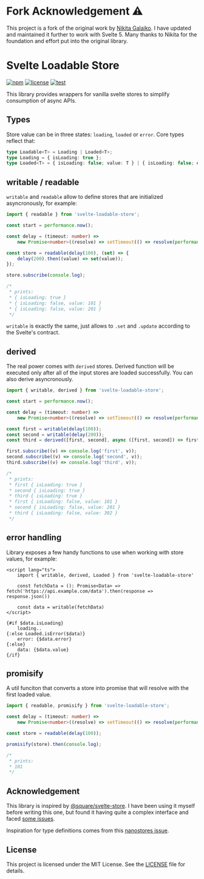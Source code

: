 # Fork Acknowledgement ⚠️
This project is a fork of the original work by [Nikita Galaiko](https://github.com/ngalaiko/svelte-loadable-store). I have updated and maintained it further to work with Svelte 5. Many thanks to Nikita for the foundation and effort put into the original library.

# Svelte Loadable Store

[![npm](https://img.shields.io/npm/v/svelte-loadable-store)](https://www.npmjs.com/package/svelte-loadable-store)
[![license](https://img.shields.io/github/license/SteffenBlake/svelte-loadable-store)](https://raw.githubusercontent.com/SteffenBlake/svelte-loadable-store/master/LICENSE)
[![test](https://github.com/SteffenBlake/svelte-loadable-store/actions/workflows/test.yaml/badge.svg)](https://github.com/SteffenBlake/svelte-loadable-store/actions/workflows/test.yaml)

This library provides wrappers for vanilla svelte stores to simplify consumption of async APIs.

## Types

Store value can be in three states: `loading`, `loaded` or `error`. Core types reflect that:

```typescript
type Loadable<T> = Loading | Loaded<T>;
type Loading = { isLoading: true };
type Loaded<T> = { isLoading: false; value: T } | { isLoading: false; error: any };
```

## writable / readable

`writable` and `readable` allow to define stores that are initialized asyncronously, for example:

```typescript
import { readable } from 'svelte-loadable-store';

const start = performance.now();

const delay = (timeout: number) =>
	new Promise<number>((resolve) => setTimeout(() => resolve(performance.now() - start), timeout));

const store = readable(delay(100), (set) => {
	delay(200).then((value) => set(value));
});

store.subscribe(console.log);

/*
 * prints:
 * { isLoading: true }
 * { isLoading: false, value: 101 }
 * { isLoading: false, value: 201 }
 */
```

`writable` is exactly the same, just allows to `.set` and `.update` according to the Svelte's contract.

## derived

The real power comes with `derived` stores. Derived function will be executed only after all of the
input stores are loaded successfully. You can also derive asyncronously.

```typescript
import { writable, derived } from 'svelte-loadable-store';

const start = performance.now();

const delay = (timeout: number) =>
	new Promise<number>((resolve) => setTimeout(() => resolve(performance.now() - start), timeout));

const first = writable(delay(100));
const second = writable(delay(200));
const third = derived([first, second], async ([first, second]) => first + second);

first.subscribe((v) => console.log('first', v));
second.subscribe((v) => console.log('second', v));
third.subscribe((v) => console.log('third', v));

/*
 * prints:
 * first { isLoading: true }
 * second { isLoading: true }
 * third { isLoading: true }
 * first { isLoading: false, value: 101 }
 * second { isLoading: false, value: 201 }
 * third { isLoading: false, value: 302 }
 */
```

## error handling

Library exposes a few handy functions to use when working with store values, for example:

```svelte
<script lang="ts">
    import { writable, derived, Loaded } from 'svelte-loadable-store'

    const fetchData = (): Promise<Data> => fetch('https://api.example.com/data').then(response => response.json())

    const data = writable(fetchData)
</script>

{#if $data.isLoading}
    loading..
{:else Loaded.isError($data)}
    error: {$data.error}
{:else}
    data: {$data.value}
{/if}
```

## promisify

A util funciton that converts a store into promise that will resolve with the first loaded value.

```ts
import { readable, promisify } from 'svelte-loadable-store';

const delay = (timeout: number) =>
	new Promise<number>((resolve) => setTimeout(() => resolve(performance.now() - start), timeout));

const store = readable(delay(100));

promisify(store).then(console.log);

/*
 * prints:
 * 101
 */
```

## Acknowledgement

This library is inspired by [@square/svelte-store](https://github.com/square/svelte-store). I have been using it myself
before writing this one, but found it having quite a complex interface and faced [some issues](https://github.com/square/svelte-store/issues/61).

Inspiration for type definitions comes from this [nanostores issue](https://github.com/orgs/nanostores/discussions/150).

## License

This project is licensed under the MIT License. See the [LICENSE](LICENSE) file for details.
